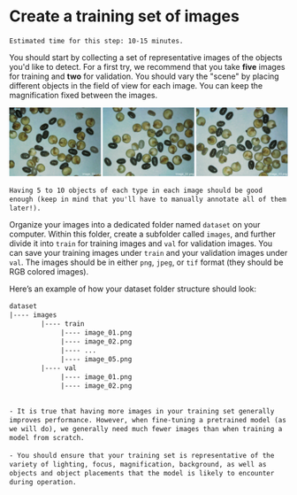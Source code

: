 # Create a training set of images

```{margin}
Estimated time for this step: 10-15 minutes.
```

You should start by collecting a set of representative images of the objects you'd like to detect. For a first try, we recommend that you take **five** images for training and **two** for validation. You should vary the "scene" by placing different objects in the field of view for each image. You can keep the magnification fixed between the images.

![training_set](../assets/training_set.png)

```{tip}
Having 5 to 10 objects of each type in each image should be good enough (keep in mind that you'll have to manually annotate all of them later!).
```

Organize your images into a dedicated folder named `dataset` on your computer. Within this folder, create a subfolder called `images`, and further divide it into `train` for training images and `val` for validation images. You can save your training images under `train` and your validation images under `val`. The images should be in either `png`, `jpeg`, or `tif` format (they should be RGB colored images).

Here’s an example of how your dataset folder structure should look:

```
dataset
|---- images
        |---- train
             |---- image_01.png
             |---- image_02.png
             |---- ...
             |---- image_05.png
        |---- val
             |---- image_01.png
             |---- image_02.png
```

```{admonition} Tips for acquiring a good training set

- It is true that having more images in your training set generally improves performance. However, when fine-tuning a pretrained model (as we will do), we generally need much fewer images than when training a model from scratch.

- You should ensure that your training set is representative of the variety of lighting, focus, magnification, background, as well as objects and object placements that the model is likely to encounter during operation.
```
